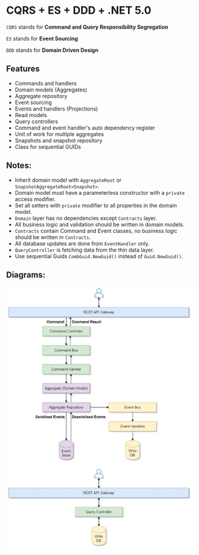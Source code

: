 # CQRS + ES + DDD + .NET 5.0

`CQRS` stands for **Command and Query Responsibility Segregation**

`ES` stands for **Event Sourcing**

`DDD` stands for **Domain Driven Design**

## Features

- Commands and handlers
- Domain models (Aggregates)
- Aggregate repository
- Event sourcing
- Events and handlers (Projections)
- Read models
- Query controllers
- Command and event handler's auto dependency register
- Unit of work for multiple aggregates
- Snapshots and snapshot repository
- Class for sequential GUIDs

## Notes:

- Inherit domain model with `AggregateRoot` or `SnapshotAggregateRoot<Snapshot>`.
- Domain model must have a parameterless constructor with a `private` access modifier.
- Set all setters with `private` modifier to all properties in the domain model.
- `Domain` layer has no dependencies except `Contracts` layer.
- All business logic and validation should be written in domain models.
- `Contracts` contain Command and Event classes, no business logic should be written in `Contracts`.
- All database updates are done from `EventHandler` only.
- `QueryController` is fetching data from the thin data layer.
- Use sequential Guids `CombGuid.NewGuid()` instead of `Guid.NewGuid()`.

## Diagrams:

![CQRS](https://raw.githubusercontent.com/NilavPatel/Todo.CQRS/main/docs/CQRS.jpg)
